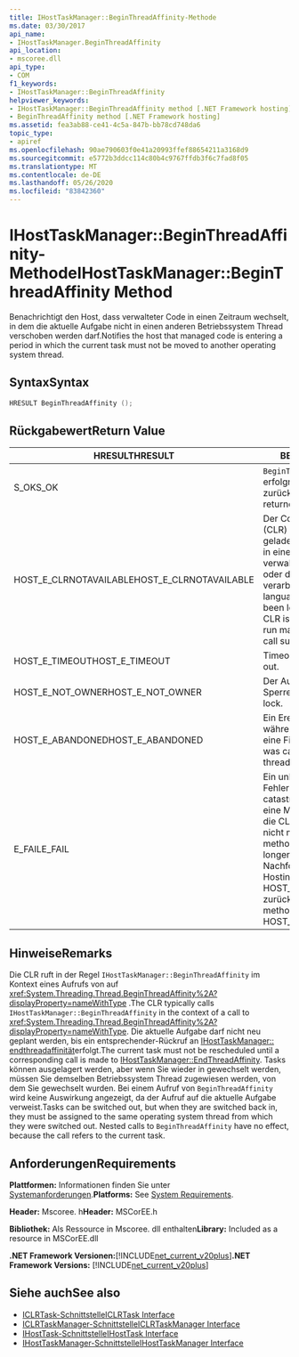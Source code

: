 ```yaml
---
title: IHostTaskManager::BeginThreadAffinity-Methode
ms.date: 03/30/2017
api_name:
- IHostTaskManager.BeginThreadAffinity
api_location:
- mscoree.dll
api_type:
- COM
f1_keywords:
- IHostTaskManager::BeginThreadAffinity
helpviewer_keywords:
- IHostTaskManager::BeginThreadAffinity method [.NET Framework hosting]
- BeginThreadAffinity method [.NET Framework hosting]
ms.assetid: fea3ab88-ce41-4c5a-847b-bb78cd748da6
topic_type:
- apiref
ms.openlocfilehash: 90ae790603f0e41a20993ffef88654211a3168d9
ms.sourcegitcommit: e5772b3ddcc114c80b4c9767ffdb3f6c7fad8f05
ms.translationtype: MT
ms.contentlocale: de-DE
ms.lasthandoff: 05/26/2020
ms.locfileid: "83842360"
---
```

# <a name="ihosttaskmanagerbeginthreadaffinity-method"></a><span data-ttu-id="9be4d-102">IHostTaskManager::BeginThreadAffinity-Methode</span><span class="sxs-lookup"><span data-stu-id="9be4d-102">IHostTaskManager::BeginThreadAffinity Method</span></span>
<span data-ttu-id="9be4d-103">Benachrichtigt den Host, dass verwalteter Code in einen Zeitraum wechselt, in dem die aktuelle Aufgabe nicht in einen anderen Betriebssystem Thread verschoben werden darf.</span><span class="sxs-lookup"><span data-stu-id="9be4d-103">Notifies the host that managed code is entering a period in which the current task must not be moved to another operating system thread.</span></span>  
  
## <a name="syntax"></a><span data-ttu-id="9be4d-104">Syntax</span><span class="sxs-lookup"><span data-stu-id="9be4d-104">Syntax</span></span>  
  
```cpp  
HRESULT BeginThreadAffinity ();  
```  
  
## <a name="return-value"></a><span data-ttu-id="9be4d-105">Rückgabewert</span><span class="sxs-lookup"><span data-stu-id="9be4d-105">Return Value</span></span>  
  
|<span data-ttu-id="9be4d-106">HRESULT</span><span class="sxs-lookup"><span data-stu-id="9be4d-106">HRESULT</span></span>|<span data-ttu-id="9be4d-107">BESCHREIBUNG</span><span class="sxs-lookup"><span data-stu-id="9be4d-107">Description</span></span>|  
|-------------|-----------------|  
|<span data-ttu-id="9be4d-108">S_OK</span><span class="sxs-lookup"><span data-stu-id="9be4d-108">S_OK</span></span>|<span data-ttu-id="9be4d-109">`BeginThreadAffinity`wurde erfolgreich zurückgegeben.</span><span class="sxs-lookup"><span data-stu-id="9be4d-109">`BeginThreadAffinity` returned successfully.</span></span>|  
|<span data-ttu-id="9be4d-110">HOST_E_CLRNOTAVAILABLE</span><span class="sxs-lookup"><span data-stu-id="9be4d-110">HOST_E_CLRNOTAVAILABLE</span></span>|<span data-ttu-id="9be4d-111">Der Common Language Runtime (CLR) wurde nicht in einen Prozess geladen, oder die CLR befindet sich in einem Zustand, in dem Sie verwalteten Code nicht ausführen oder den-Befehl nicht erfolgreich verarbeiten kann.</span><span class="sxs-lookup"><span data-stu-id="9be4d-111">The common language runtime (CLR) has not been loaded into a process, or the CLR is in a state in which it cannot run managed code or process the call successfully.</span></span>|  
|<span data-ttu-id="9be4d-112">HOST_E_TIMEOUT</span><span class="sxs-lookup"><span data-stu-id="9be4d-112">HOST_E_TIMEOUT</span></span>|<span data-ttu-id="9be4d-113">Timeout des Aufrufes.</span><span class="sxs-lookup"><span data-stu-id="9be4d-113">The call timed out.</span></span>|  
|<span data-ttu-id="9be4d-114">HOST_E_NOT_OWNER</span><span class="sxs-lookup"><span data-stu-id="9be4d-114">HOST_E_NOT_OWNER</span></span>|<span data-ttu-id="9be4d-115">Der Aufrufer ist nicht Besitzer der Sperre.</span><span class="sxs-lookup"><span data-stu-id="9be4d-115">The caller does not own the lock.</span></span>|  
|<span data-ttu-id="9be4d-116">HOST_E_ABANDONED</span><span class="sxs-lookup"><span data-stu-id="9be4d-116">HOST_E_ABANDONED</span></span>|<span data-ttu-id="9be4d-117">Ein Ereignis wurde abgebrochen, während ein blockierter Thread oder eine Fiber darauf wartete.</span><span class="sxs-lookup"><span data-stu-id="9be4d-117">An event was canceled while a blocked thread or fiber was waiting on it.</span></span>|  
|<span data-ttu-id="9be4d-118">E_FAIL</span><span class="sxs-lookup"><span data-stu-id="9be4d-118">E_FAIL</span></span>|<span data-ttu-id="9be4d-119">Ein unbekannter schwerwiegender Fehler ist aufgetreten.</span><span class="sxs-lookup"><span data-stu-id="9be4d-119">An unknown catastrophic failure occurred.</span></span> <span data-ttu-id="9be4d-120">Wenn eine Methode E_FAIL zurückgibt, ist die CLR innerhalb des Prozesses nicht mehr verwendbar.</span><span class="sxs-lookup"><span data-stu-id="9be4d-120">When a method returns E_FAIL, the CLR is no longer usable within the process.</span></span> <span data-ttu-id="9be4d-121">Nachfolgende Aufrufe von Hostingmethoden geben HOST_E_CLRNOTAVAILABLE zurück.</span><span class="sxs-lookup"><span data-stu-id="9be4d-121">Subsequent calls to hosting methods return HOST_E_CLRNOTAVAILABLE.</span></span>|  
  
## <a name="remarks"></a><span data-ttu-id="9be4d-122">Hinweise</span><span class="sxs-lookup"><span data-stu-id="9be4d-122">Remarks</span></span>  
 <span data-ttu-id="9be4d-123">Die CLR ruft in der Regel `IHostTaskManager::BeginThreadAffinity` im Kontext eines Aufrufs von auf <xref:System.Threading.Thread.BeginThreadAffinity%2A?displayProperty=nameWithType> .</span><span class="sxs-lookup"><span data-stu-id="9be4d-123">The CLR typically calls `IHostTaskManager::BeginThreadAffinity` in the context of a call to <xref:System.Threading.Thread.BeginThreadAffinity%2A?displayProperty=nameWithType>.</span></span> <span data-ttu-id="9be4d-124">Die aktuelle Aufgabe darf nicht neu geplant werden, bis ein entsprechender-Rückruf an [IHostTaskManager:: endthreadaffinität](ihosttaskmanager-endthreadaffinity-method.md)erfolgt.</span><span class="sxs-lookup"><span data-stu-id="9be4d-124">The current task must not be rescheduled until a corresponding call is made to [IHostTaskManager::EndThreadAffinity](ihosttaskmanager-endthreadaffinity-method.md).</span></span> <span data-ttu-id="9be4d-125">Tasks können ausgelagert werden, aber wenn Sie wieder in gewechselt werden, müssen Sie demselben Betriebssystem Thread zugewiesen werden, von dem Sie gewechselt wurden. Bei einem Aufruf von `BeginThreadAffinity` wird keine Auswirkung angezeigt, da der Aufruf auf die aktuelle Aufgabe verweist.</span><span class="sxs-lookup"><span data-stu-id="9be4d-125">Tasks can be switched out, but when they are switched back in, they must be assigned to the same operating system thread from which they were switched out. Nested calls to `BeginThreadAffinity` have no effect, because the call refers to the current task.</span></span>  
  
## <a name="requirements"></a><span data-ttu-id="9be4d-126">Anforderungen</span><span class="sxs-lookup"><span data-stu-id="9be4d-126">Requirements</span></span>  
 <span data-ttu-id="9be4d-127">**Plattformen:** Informationen finden Sie unter [Systemanforderungen](../../get-started/system-requirements.md).</span><span class="sxs-lookup"><span data-stu-id="9be4d-127">**Platforms:** See [System Requirements](../../get-started/system-requirements.md).</span></span>  
  
 <span data-ttu-id="9be4d-128">**Header:** Mscoree. h</span><span class="sxs-lookup"><span data-stu-id="9be4d-128">**Header:** MSCorEE.h</span></span>  
  
 <span data-ttu-id="9be4d-129">**Bibliothek:** Als Ressource in Mscoree. dll enthalten</span><span class="sxs-lookup"><span data-stu-id="9be4d-129">**Library:** Included as a resource in MSCorEE.dll</span></span>  
  
 <span data-ttu-id="9be4d-130">**.NET Framework Versionen:**[!INCLUDE[net_current_v20plus](../../../../includes/net-current-v20plus-md.md)]</span><span class="sxs-lookup"><span data-stu-id="9be4d-130">**.NET Framework Versions:** [!INCLUDE[net_current_v20plus](../../../../includes/net-current-v20plus-md.md)]</span></span>  
  
## <a name="see-also"></a><span data-ttu-id="9be4d-131">Siehe auch</span><span class="sxs-lookup"><span data-stu-id="9be4d-131">See also</span></span>

- [<span data-ttu-id="9be4d-132">ICLRTask-Schnittstelle</span><span class="sxs-lookup"><span data-stu-id="9be4d-132">ICLRTask Interface</span></span>](iclrtask-interface.md)
- [<span data-ttu-id="9be4d-133">ICLRTaskManager-Schnittstelle</span><span class="sxs-lookup"><span data-stu-id="9be4d-133">ICLRTaskManager Interface</span></span>](iclrtaskmanager-interface.md)
- [<span data-ttu-id="9be4d-134">IHostTask-Schnittstelle</span><span class="sxs-lookup"><span data-stu-id="9be4d-134">IHostTask Interface</span></span>](ihosttask-interface.md)
- [<span data-ttu-id="9be4d-135">IHostTaskManager-Schnittstelle</span><span class="sxs-lookup"><span data-stu-id="9be4d-135">IHostTaskManager Interface</span></span>](ihosttaskmanager-interface.md)

